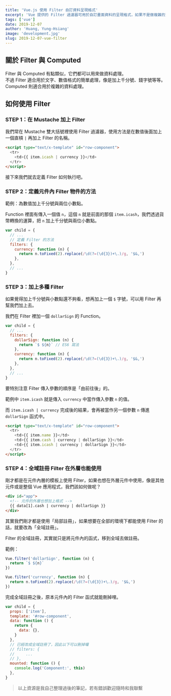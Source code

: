 ```yaml
---
title: 'Vue.js 使用 Filter 自訂資料呈現格式'
excerpt: 'Vue 提供的 Filter 過濾器可用於自訂畫面資料的呈現格式，如果不是做複雜的資料處理，只是做簡單調整的話，就很適合使用 Filter。'
tags: ['vue']
date: 2019-12-07
author: 'Huang, Yung-Hsiang'
image: 'development.jpg'
slug: 2019-12-07-vue-filter
---
```


## 關於 Filter 與 Computed

Filter 與 Computed 有點類似，它們都可以用來做資料處理。  
不過 Filter 適合用於文字、數值格式的簡單處理，像是加上千分號、錢字號等等。  
Computed 則適合用於複雜的資料處理。

## 如何使用 Filter

### STEP 1：在 Mustache 加上 Filter

我們常在 Mustache 雙大括號裡使用 Filter 過濾器，使用方法是在數值後面加上一個直槓 `|` 再加上 Filter 的名稱。

```html
<script type="text/x-template" id="row-component">
  <tr>
    <td>{{ item.icash | currency }}</td>
  </tr>
</script>
```

接下來我們就去定義 Filter 如何執行吧。

### STEP 2：定義元件內 Filter 物件的方法

範例：為數值加上千分號與兩位小數點。

Function 裡面有傳入一個值 `n`，這個 `n` 就是前面的那個 `item.icash`，我們透過貨幣轉換的運算，把 `n` 加上千分號與兩位小數點。

```javascript
var child = {
  // ...
  // 定義 Filter 的方法
  filters: {
    currency: function (n) {
      return n.toFixed(2).replace(/\d(?=(\d{3})+\.)/g, '$&,')
    },
  },
  // ...
}
```

### STEP 3：加上多種 Filter

如果覺得加上千分號與小數點還不夠看，想再加上一個 `$` 字號，可以用 Filter 再幫我們加上去。

我們在 Filter 裡加一個 `dollarSign` 的 Function。

```javascript
var child = {
  // ...
  filters: {
    dollarSign: function (n) {
      return `$ ${n}` // ES6 寫法
    },
    currency: function (n) {
      return n.toFixed(2).replace(/\d(?=(\d{3})+\.)/g, '$&,')
    },
  },
  // ...
}
```

要特別注意 Filter 傳入參數的順序是「由前往後」的。

範例中 `item.icash` 就是傳入 `currency` 中當作傳入參數 `n` 的值。

而 `item.icash | currency` 完成後的結果，會再被當作另一個參數 `n` 傳進 `dollarSign` 函式中。

```html
<script type="text/x-template" id="row-component">
  <tr>
    <td>{{ item.name }}</td>
    <td>{{ item.cash | currency | dollarSign }}</td>
    <td>{{ item.icash | currency | dollarSign }}</td>
  </tr>
</script>
```

### STEP 4：全域註冊 Filter 在外層也能使用

剛才都是在元件內層的模板上使用 Filter，如果也想在外層元件中使用，像是其他元件或是整個 Vue 應用程式，我們該如何做呢？

```html
<div id="app">
  <!-- 元件的外層也想加上格式 -->
  {{ data[1].cash | currency | dollarSign }}
</div>
```

其實我們剛才都是使用「局部註冊」，如果想要在全部的環境下都能使用 Filter 的話，就要改為「全域註冊」。

Filter 的全域註冊，其實就只是將元件內的函式，移到全域去做註冊。

範例：

```javascript
Vue.filter('dollarSign', function (n) {
  return `$ ${n}`
})

Vue.filter('currency', function (n) {
  return n.toFixed(2).replace(/\d(?=(\d{3})+\.)/g, '$&,')
})
```

完成全域註冊之後，原本元件內的 Filter 函式就能刪掉哩。

```javascript
var child = {
  props: ['item'],
  template: '#row-component',
  data: function () {
    return {
      data: {},
    }
  },
  // 已經改成全域註冊了，因此以下可以刪掉囉
  // filters: {
  //     ...
  // },
  mounted: function () {
    console.log('Component:', this)
  },
}
```

> 以上資源是我自己整理過後的筆記，若有錯誤歡迎隨時和我聯繫
